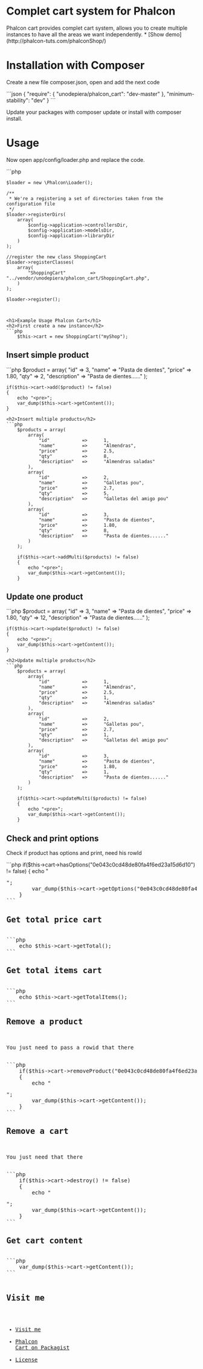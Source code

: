<h1>Complet cart system for Phalcon</h1>
<p>Phalcon cart provides complet cart system, allows you to create multiple instances to have all the areas we want independently.
* [Show demo](http://phalcon-tuts.com/phalconShop/)
</p>

<h1>Installation with Composer</h1>
<p>Create a new file composer.json, open and add the next code</p>
```json
{
    "require": {
        "unodepiera/phalcon_cart": "dev-master"
    },
    "minimum-stability": "dev"
}
```

<p>Update your packages with composer update or install with composer install.</p>
<h1>Usage</h1>
<p>Now open app/config/loader.php and replace the code.</p>
```php

	$loader = new \Phalcon\Loader();

	/**
	 * We're a registering a set of directories taken from the configuration file
	 */
	$loader->registerDirs(
		array(
			$config->application->controllersDir,
			$config->application->modelsDir,
			$config->application->libraryDir
		)
	);

	//register the new class ShoppingCart
	$loader->registerClasses(
	    array(
	        "ShoppingCart"         => "../vendor/unodepiera/phalcon_cart/ShoppingCart.php",
	    )
	);

	$loader->register();
```


<h1>Example Usage Phalcon Cart</h1>
<h2>First create a new instance</h2>
```php
	$this->cart = new ShoppingCart("myShop");
```
<h2>Insert simple product</h2>
```php
	$product = array(
		"id"			=>		3,
		"name"			=>		"Pasta de dientes",
		"price"			=>		1.80,
		"qty"			=>		2,
		"description"	=>		"Pasta de dientes......"
	);

	if($this->cart->add($product) != false)
	{
		echo "<pre>";
		var_dump($this->cart->getContent());
	}
```
<h2>Insert multiple products</h2>
```php
	$products = array(
		array(
			"id"			=>		1,
			"name"			=>		"Almendras",
			"price"			=>		2.5,
			"qty"			=>		8,
			"description"	=>		"Almendras saladas"
		),
		array(
			"id"			=>		2,
			"name"			=>		"Galletas pou",
			"price"			=>		2.7,
			"qty"			=>		5,
			"description"	=>		"Galletas del amigo pou"
		),
		array(
			"id"			=>		3,
			"name"			=>		"Pasta de dientes",
			"price"			=>		1.80,
			"qty"			=>		8,
			"description"	=>		"Pasta de dientes......"
		)
	);

	if($this->cart->addMulti($products) != false)
	{
		echo "<pre>";
		var_dump($this->cart->getContent());
	}
```
<h2>Update one product</h2>
```php
	$product = array(
		"id"			=>		3,
		"name"			=>		"Pasta de dientes",
		"price"			=>		1.80,
		"qty"			=>		12,
		"description"	=>		"Pasta de dientes......"
	);

	if($this->cart->update($product) != false)
	{
		echo "<pre>";
		var_dump($this->cart->getContent());
	}
```
<h2>Update multiple products</h2>
```php
	$products = array(
		array(
			"id"			=>		1,
			"name"			=>		"Almendras",
			"price"			=>		2.5,
			"qty"			=>		1,
			"description"	=>		"Almendras saladas"
		),
		array(
			"id"			=>		2,
			"name"			=>		"Galletas pou",
			"price"			=>		2.7,
			"qty"			=>		1,
			"description"	=>		"Galletas del amigo pou"
		),
		array(
			"id"			=>		3,
			"name"			=>		"Pasta de dientes",
			"price"			=>		1.80,
			"qty"			=>		1,
			"description"	=>		"Pasta de dientes......"
		)
	);

	if($this->cart->updateMulti($products) != false)
	{
		echo "<pre>";
		var_dump($this->cart->getContent());
	}
```
<h2>Check and print options</h2>
<p>Check if product has options and print, need his rowId</p>
```php
	if($this->cart->hasOptions("0e043c0cd48de80fa4f6ed23a15d6d10") != false)
	{
		echo "<pre>";
		var_dump($this->cart->getOptions("0e043c0cd48de80fa4f6ed23a15d6d10"));
	}
```
<h2>Get total price cart</h2>
```php
	echo $this->cart->getTotal();
```
<h2>Get total items cart</h2>
```php
	echo $this->cart->getTotalItems();
```
<h2>Remove a product</h2>
<p>You just need to pass a rowid that there</p>
```php
	if($this->cart->removeProduct("0e043c0cd48de80fa4f6ed23a15d6d10") != false)
	{
		echo "<pre>";
		var_dump($this->cart->getContent());
	}
```
<h2>Remove a cart</h2>
<p>You just need that there</p>
```php
	if($this->cart->destroy() != false)
	{
		echo "<pre>";
		var_dump($this->cart->getContent());
	}
```
<h2>Get cart content</h2>
```php	
	var_dump($this->cart->getContent());
```

## Visit me

* [Visit me](http://uno-de-piera.com)
* [Phalcon Cart on Packagist](https://packagist.org/packages/unodepiera/phalcon_cart)
* [License](http://www.opensource.org/licenses/mit-license.php)
